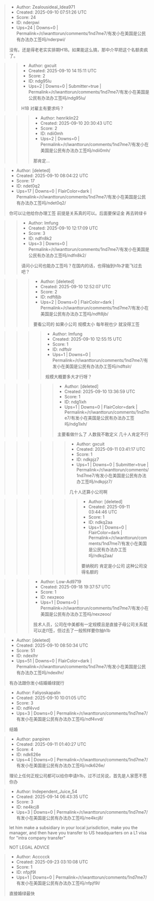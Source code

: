 > - Author: Zealousideal_Idea971
> - Created: 2025-09-10 07:51:26 UTC
> - Score: 24
> - ID: nderpwi
> - Ups=24 | Downs=0 | Permalink=/r/iwanttorun/comments/1nd7me7/有发小在美国是公民有办法办工签吗/nderpwi/
>
> 没有。还是得老老实实排期H1B。如果能这么搞，那中介早把这个名额卖疯了。

>> - Author: gxcuit
>> - Created: 2025-09-10 14:15:11 UTC
>> - Score: 2
>> - ID: ndg95lu
>> - Ups=2 | Downs=0 | Submitter=true | Permalink=/r/iwanttorun/comments/1nd7me7/有发小在美国是公民有办法办工签吗/ndg95lu/
>>
>> H1B  对雇主有要求吗？

>>> - Author: henriklin22
>>> - Created: 2025-09-10 20:30:43 UTC
>>> - Score: 2
>>> - ID: ndii0mh
>>> - Ups=2 | Downs=0 | Permalink=/r/iwanttorun/comments/1nd7me7/有发小在美国是公民有办法办工签吗/ndii0mh/
>>>
>>> 那肯定…

> - Author: [deleted]
> - Created: 2025-09-10 08:04:22 UTC
> - Score: 17
> - ID: ndet0q2
> - Ups=17 | Downs=0 | FlairColor=dark | Permalink=/r/iwanttorun/comments/1nd7me7/有发小在美国是公民有办法办工签吗/ndet0q2/
>
> 你可以让他给你办理工签 前提是关系真的可以。后面要保证金 再去转绿卡

>> - Author: Imfung
>> - Created: 2025-09-10 12:17:09 UTC
>> - Score: 3
>> - ID: ndfn8k2
>> - Ups=3 | Downs=0 | Permalink=/r/iwanttorun/comments/1nd7me7/有发小在美国是公民有办法办工签吗/ndfn8k2/
>>
>> 请问小公司也能办工签吗？在国内的话，也得抽到h1b才能飞过去吧？

>>> - Author: [deleted]
>>> - Created: 2025-09-10 12:52:07 UTC
>>> - Score: 2
>>> - ID: ndft8jb
>>> - Ups=2 | Downs=0 | FlairColor=dark | Permalink=/r/iwanttorun/comments/1nd7me7/有发小在美国是公民有办法办工签吗/ndft8jb/
>>>
>>> 要看公司的 如果小公司 规模太小 每年税也少 就没得工签

>>>> - Author: Imfung
>>>> - Created: 2025-09-10 12:55:15 UTC
>>>> - Score: 1
>>>> - ID: ndftslr
>>>> - Ups=1 | Downs=0 | Permalink=/r/iwanttorun/comments/1nd7me7/有发小在美国是公民有办法办工签吗/ndftslr/
>>>>
>>>> 规模大概要多大才行呀？

>>>>> - Author: [deleted]
>>>>> - Created: 2025-09-10 13:36:59 UTC
>>>>> - Score: 1
>>>>> - ID: ndg1ixh
>>>>> - Ups=1 | Downs=0 | FlairColor=dark | Permalink=/r/iwanttorun/comments/1nd7me7/有发小在美国是公民有办法办工签吗/ndg1ixh/
>>>>>
>>>>> 主要看做什么了 人数我不敢定义 几十人肯定不行

>>>>>> - Author: gxcuit
>>>>>> - Created: 2025-09-11 03:41:17 UTC
>>>>>> - Score: 1
>>>>>> - ID: ndkpjz7
>>>>>> - Ups=1 | Downs=0 | Submitter=true | Permalink=/r/iwanttorun/comments/1nd7me7/有发小在美国是公民有办法办工签吗/ndkpjz7/
>>>>>>
>>>>>> 几十人还算小公司啊

>>>>>>> - Author: [deleted]
>>>>>>> - Created: 2025-09-11 03:44:46 UTC
>>>>>>> - Score: 1
>>>>>>> - ID: ndkq2aa
>>>>>>> - Ups=1 | Downs=0 | FlairColor=dark | Permalink=/r/iwanttorun/comments/1nd7me7/有发小在美国是公民有办法办工签吗/ndkq2aa/
>>>>>>>
>>>>>>> 要纳税的 肯定是小公司 这种公司没得名额的

>>> - Author: Low-Ad9719
>>> - Created: 2025-09-18 19:37:57 UTC
>>> - Score: 1
>>> - ID: nexzeoo
>>> - Ups=1 | Downs=0 | Permalink=/r/iwanttorun/comments/1nd7me7/有发小在美国是公民有办法办工签吗/nexzeoo/
>>>
>>> 技术人员，公司在中美都有一定规模且是直接子母公司关系就可以走l1签，但过去了一般照样要你抽h1b

> - Author: [deleted]
> - Created: 2025-09-10 08:50:34 UTC
> - Score: 51
> - ID: ndexlhr
> - Ups=51 | Downs=0 | FlairColor=dark | Permalink=/r/iwanttorun/comments/1nd7me7/有发小在美国是公民有办法办工签吗/ndexlhr/
>
> 有办法跟你发小结婚婚绿就行

> - Author: Faliyoskapalin
> - Created: 2025-09-10 10:01:05 UTC
> - Score: 3
> - ID: ndf4vvd
> - Ups=3 | Downs=0 | Permalink=/r/iwanttorun/comments/1nd7me7/有发小在美国是公民有办法办工签吗/ndf4vvd/
>
> 结婚

> - Author: panpiren
> - Created: 2025-09-11 01:40:27 UTC
> - Score: 4
> - ID: ndk626e
> - Ups=4 | Downs=0 | Permalink=/r/iwanttorun/comments/1nd7me7/有发小在美国是公民有办法办工签吗/ndk626e/
>
> 理论上任何正规公司都可以给你申请h1b，过不过另说，首先是人家愿不愿你办

> - Author: Independent_Juice_54
> - Created: 2025-09-14 06:43:35 UTC
> - Score: 3
> - ID: ne4kcj8
> - Ups=3 | Downs=0 | Permalink=/r/iwanttorun/comments/1nd7me7/有发小在美国是公民有办法办工签吗/ne4kcj8/
>
> let him make a subsidiary in your local jurisdiction, make you the manager, and then have you transfer to US headquarters on a L1 visa for "intra company transfer" 
> 
>   
> NOT LEGAL ADVICE

> - Author: Accccck
> - Created: 2025-09-23 03:10:08 UTC
> - Score: 1
> - ID: nfpjf9l
> - Ups=1 | Downs=0 | Permalink=/r/iwanttorun/comments/1nd7me7/有发小在美国是公民有办法办工签吗/nfpjf9l/
>
> 直接婚绿最快
